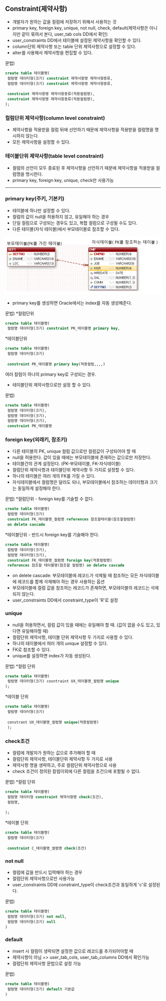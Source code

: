 ## Constraint(제약사항)
- 개발자가 원하는 값을 컬럼에 저장하기 위해서 사용하는 것
- primary key, foreign key, unique, not null, check, default(제약사항은 아니지만 같이 묶여서 본다, user_tab cols DD에서 확인)
- user_constraints DD에서 테이블에 설정된 제약사항을 확인할 수 있다.
- column단위 제약사항 또는 table 단위 제약사항으로 설정할 수 있다.
- alter를 사용해서 제약사항을 편집할 수 있다.

문법)
```sql
create table 테이블명(
 컬럼명 데이터형(크기) constraint 제약사항명 제약사항종류,
 컬럼명 데이터형(크기) constraint 제약사항명 제약사항종류,

 constraint 제약사항명 제약사항종류(적용컬럼명),
 constraint 제약사항명 제약사항종류(적용컬럼명),
);
```

### 컬럼단위 제약사항(column level constraint)
- 제약사항을 적용받을 컬럼 뒤에 선언하기 때문에 제약사항을 적용받을 컬럼명을 명시하지 않는다.
- 모든 제약사항을 설정할 수 있다.

### 테이블단위 제약사항(table level constraint)
- 컬럼의 선언이 모두 종료된 후 제약사항을 선언하기 때문에 제약사항을 적용받을 컬럼명을 명시한다.
- primary key, foreign key, unique, check만 사용가능

------------------------------------------------------------------------
### primary key(주키, 기본키)
- 테이블에 하나만 설정할 수 있다.
- 컬럼의 값이 null을 허용하지 않고, 유일해야 하는 경우
- 단일 컬럼으로 구성되는 경우도 있고, 복합 컬럼으로 구성될 수도 있다.
- 다른 테이블(자식 테이블)에서 부모테이블로 참조할 수 있다.

![primary](./images/primarykey.png)

- primary key를 생성하면 Oracle에서는 index를 자동 생성해준다.

문법)
*컬럼단위
```sql
create table 테이블명(
 컬럼명 데이터형(크기) constraint PK_테이블명 primary key,
```
 
*테이블단위
```sql
create table 테이블명(
 컬럼명 데이터형(크기) 
 
 constraint PK_테이블명 primary key(적용컬럼,,,,)
```

여러 칼럼이 하나의 primary key로 구성되는 경우.
- 테이블단위 제약사항으로만 설정 할 수 있다.

문법)
```sql
create table 테이블명(
 컬럼명 데이터형(크기), 
 컬럼명 데이터형(크기),
 컬럼명 데이터형(크기),
 constraint PK_테이블명
```

### foreign key(외래키, 참조키)
- 다른 테이블의 PK, unique 컬럼 값으로만 컬럼값이 구성되어야 할 때
- null을 허용한다. 값이 있을 때에는 부모테이블에 존재하는 값으로만 저장한다.
- 테이블간의 관계 설정된다. (PK-부모테이블, FK-자식테이블)
- 컬럼단위 제약사항과 테이블단위 제약사항 두 가지로 설정할 수 있다.
- 하나의 테이블은 여러 개의 FK를 가질 수 있다.
- 자식테이블에서 컬럼명은 달라도 되나, 부모테이블에서 참조하는 데이터형과 크기는 동일하게 설정해야 한다.

문법)
*컬럼단위 - foreign key를 기술할 수 없다.
```sql
create table 테이블명(
 컬럼명 데이터형(크기) 
 constraint FK_테이블명_컬럼명 references 참조할테이블(참조할컬럼명)
 on delete cascade
```

*테이블단위 - 반드시 foreign key를 기술해야 한다.
```sql
create table 테이블명(
 컬럼명 데이터형(크기),
 컬럼명 데이터형(크기),
 constraint FK_테이블명_컬럼명 foreign key(적용컬럼명)
 references 참조할 테이블명(참조할 컬럼명) on delete cascade
```
- on delete cascade: 부모테이블에 레코드가 삭제될 때 참조하는 모든 자식테이블에 레코드를 함께 삭제해야 하는 경우 사용하는 옵션
- 부모테이블에 컬럼 값을 참조하는 레코드가 존재하면, 부모테이블의 레코드는 삭제되지 않는다.
- user_constraints DD에서 constraint_type이 'R'로 설정

### unique
- null을 허용하면서, 컬럼 값이 있을 때에는 유일해야 할 때. (값이 없을 수도 있고, 있다면 유일해야할 때)
- 컬럼단위 제약사항, 테이블 단위 제약사항 두 가지로 사용할 수 있다.
- 하나의 테이블에서 여러 개의 unique 설정할 수 있다.
- FK로 참조할 수 있다.
- unique를 설정하면 index가 자동 생성된다.

문법)
*컬럼 단위
```sql
create table 테이블명(
 컬럼명 데이터형(크기) cosntraint UX_테이블명_컬럼명 unique
);
```

*테이블 단위
```sql
create table 테이블명(
 컬럼명 데이터형(크기)
 
 constrant UX_테이블명_컬럼명 unique(적용컬럼명)
 );
```

### check조건
- 컬럼에 개발자가 원하는 값으로 추가해야 할 때
- 컬럼단위 제약사항, 테이블단위 제약사항 두 가지로 사용
- 제약사항 명을 생략하고, 주로 컬럼단위 제약사항으로 사용
- check 조건이 정의된 칼럼이외에 다른 컬럼을 조건으에 포함될 수 없다.

문법)
*컬럼 단위
```sql
create table 테이블명(
 컬럼명 데이터형 constraint 제약사항명 check(조건),
 컬럼명,
 
);
```

*테이블 단위
```sql
create table 테이블명(
 컬럼명 데이터형(크기)
 
 constraint C_테이블명_컬렴명 check(조건)
```

### not null
- 컬럼에 값을 반드시 입력해야 하는 경우
- 컬럼단위 제약사항으로만 사용가능
- user_constraints DD에 constraint_type이 check조건과 동일하게 'c'로 설정된다.

문법)
```sql
create table 테이블명(
 컬럼명 데이터형(크기) not null,
 컬럼명 데이터형(크기) null
)
```

### default
- insert 시 컬럼이 생략되면 설정한 값으로 레코드를 추가되어야할 때
- 제약사항이 아님 => user_tab_cols, user_tab_columns DD에서 확인가능
- 컬럼단위 제약사항 문법으로 설정 가능

문법)
```sql
create table 테이블명(
 컬럼명 데이터형(크기) default 기본값
)
``` 
